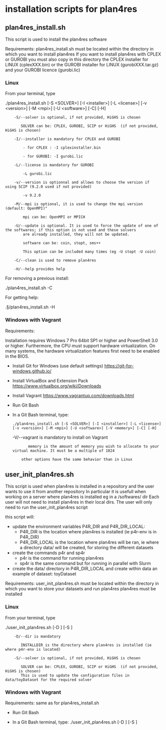 # installation scripts for plan4res

## plan4res_install.sh
This script is used to install the plan4res software 

Requirements:
  plan4res_install.sh must be located within the directory in which you want to install plan4res
  If you want to install plan4res with CPLEX or GUROBI you must also copy in this directory the CPLEX installer for LINUX  (cplexXXX.bin) or the GUROBI installer for LINUX (gurobiXXX.tar.gz) and your GUROBI licence (gurobi.lic)

### Linux
From your terminal, type

  ./plan4res_install.sh [-S \<SOLVER\>] [-I \<installer\>] [-L \<license\>] [-v \<version\>] [-M \<mpi\>] [-U \<software\>] [-C] [-H]

        -S/--solver is optional, if not provided, HiGHS is chosen
        
           SOLVER can be: CPLEX, GUROBI, SCIP or HiGHS  (if not provided, HiGHS is chosen)
        
        -I/--installer is mandatory for CPLEX and GUROBI
        
            - for CPLEX : -I cplexinstaller.bin 
            
            - for GUROBI: -I gurobi.lic
        
        -L/--license is mandatory for GUROBI
        
            -L gurobi.lic
        
        -v/--version is optionnal and allows to choose the version if using SCIP (9.2.0 used if not provided)
   
            -v 9.2.0
        
        -M/--mpi is optional, it is used to change the mpi version (default: OpenMPI)"	
        
            mpi can be: OpenMPI or MPICH
        
        -U/--update is optional. It is used to force the update of one of the softwares; if this option is not used and these solvers
            are already installed, they will not be updated.
        
            software can be: coin, stopt, sms++
            
            This option can be included many times (eg -U stopt -U coin)
        
        -C/--clean is used to remove plan4res
        
        -H/--help provides help


For removing a previous install:

  ./plan4res_install.sh -C


For getting help:

  .§/plan4res_install.sh -H


### Windows with Vagrant
Requirements:

  Installation requires Windows 7 Pro 64bit SP1 or higher and PowerShell 3.0 or higher. Furthermore, the CPU must support hardware virtualization. On many systems, the hardware virtualization features first need to be enabled in the BIOS.

- Install Git for Windows (use default settings) https://git-for-windows.github.io/

- Install VirtualBox and Extension Pack https://www.virtualbox.org/wiki/Downloads

- Install Vagrant https://www.vagrantup.com/downloads.html

- Run Git Bash

- In a Git Bash terminal, type:

      ./plan4res_install.sh [-S <SOLVER>] [-I <installer>] [-L <license>] [-v <version>] [-M <mpi>] [-U <software>] [-V <memory>] [-C] [-H]

     -V/--vagrant is mandatory to install on Vagrant

             memory is the amount of memory you wish to allocate to your virtual machine. It must be a multiple of 1024

          other options have the same behavior than in Linux

## user_init_plan4res.sh
This script is used when plan4res is installed in a repository and the user wants to use it from another repository
In particular it is usefull when working on a server where plan4res is installed eg in a /softwares/ dir 
Each user will not need to install plan4res in their local dirs. The user will only need to run the user_init_plan4res script

this script will:
- update the environment variables P4R_DIR and P4R_DIR_LOCAL:
  - P4R_DIR is the location where plan4res is installed (ie p4r-env is in P4R_DIR)
  - P4R_DIR_LOCAL is the location where plan4res will be ran, ie where a directory data/ will be created, for storing the different datasets
- create the commands p4r and sp4r
  - p4r is the command for running plan4res
  - sp4r is the same command but for running in parallel with Slurm
- create the data/ directory in P4R_DIR_LOCAL and create within data an example of dataset: toyDataset

Requirements:
  user_init_plan4res.sh must be located within the directory in which you want to store your datasets and run plan4res
  plan4res must be installed

### Linux
From your terminal, type

  ./user_init_plan4res.sh [-D <INSTALLDIR>] [-S <SOLVER>]

        -D/--dir is mandatory
        
           INSTALLDIR is the directory where plan4res is installed (ie where p4r-env is located)

        -S/--solver is optional, if not provided, HiGHS is chosen
        
           SOLVER can be: CPLEX, GUROBI, SCIP or HiGHS  (if not provided, HiGHS is chosen)
           This is used to update the configuration files in data/toyDataset for the required solver

### Windows with Vagrant
Requirements:  same as for plan4res_install.sh

- Run Git Bash

- In a Git Bash terminal, type:   ./user_init_plan4res.sh [-D <INSTALLDIR>] [-S <SOLVER>]
